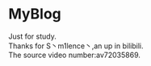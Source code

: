 # MyBlog
Just for study.  
Thanks for S丶m1lence丶,an up in bilibili.  
The source video number:av72035869.
